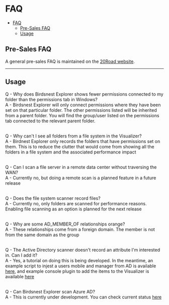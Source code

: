 # FAQ

* [FAQ](#faq)
  * [Pre-Sales FAQ](#pre-sales-faq)
  * [Usage](#usage)

## Pre-Sales FAQ

A general pre-sales FAQ is maintained on the [20Road website](https://www.20road.com/birdsnest-explorer-faq/).

---

## Usage

Q - Why does Birdsnest Explorer shows fewer permissions connected to my folder than the permissions tab in Windows?\
A - Birdsnest Explorer will only connect permissions where they have been set on that particular folder. The other permissions listed will be inherited from a parent folder. You will find the group/user listed on the permissions tab connected to the relevant parent folder.

\
Q - Why can't I see all folders from a file system in the Visualizer?\
A - Birdnest Explorer only records the folders that have permissions set on them. This is to reduce the clutter that would come from showing all the folders in a file system and the associated performance impact

\
Q - Can I scan a file server in a remote data center without traversing the WAN?\
A - Currently no, but doing a remote scan is a planned feature in a future release

\
Q - Does the file system scanner record files?\
A - Currently no, only folders are scanned for performance reasons. Enabling file scanning as an option is planned for the next release

\
Q - Why are some AD_MEMBER_OF relationships orange?\
A - These relationships come from a foreign domain. The member is not from the same domain as the group

\
Q - The Active Directory scanner doesn't record an attribute I'm interested in. Can I add it?\
A - Yes, a tutorial on doing this is being developed. In the meantime, an example script to injest a users mobile and manager from AD is available [here](/source/utils/ExtendAD-Example.ps1), and example console plugin to add the items to the Visualizer is available [here](/source/BirdsNest.Net/Console/Plugins/plugin-activedirectory-extended-example.json)

\
Q - Can Birdsnest Explorer scan Azure AD?\
A - This is currently under development. You can check current status [here](/documentation/scanners/azuread/README.md)